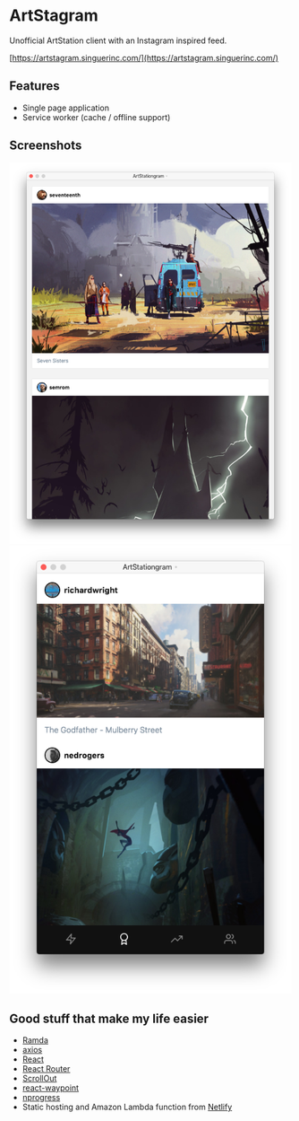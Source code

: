 # ArtStagram

Unofficial ArtStation client with an Instagram inspired feed.

[https://artstagram.singuerinc.com/](https://artstagram.singuerinc.com/)

## Features

- Single page application
- Service worker (cache / offline support)

## Screenshots

![Desktop](./screen-01.png)
![Mobile](./screen-02.png)

## Good stuff that make my life easier

- [Ramda](https://ramdajs.com/)
- [axios](https://github.com/axios/axios)
- [React](https://reactjs.org/)
- [React Router](https://github.com/ReactTraining/react-router)
- [ScrollOut](https://scroll-out.github.io/)
- [react-waypoint](https://github.com/brigade/react-waypoint)
- [nprogress](https://github.com/rstacruz/nprogress)
- Static hosting and Amazon Lambda function from [Netlify](https://www.netlify.com/)
